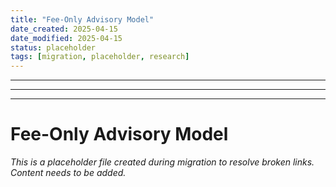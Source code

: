 ```yaml
---
title: "Fee-Only Advisory Model"
date_created: 2025-04-15
date_modified: 2025-04-15
status: placeholder
tags: [migration, placeholder, research]
---
```


---

---

---

# Fee-Only Advisory Model

*This is a placeholder file created during migration to resolve broken links. Content needs to be added.*
